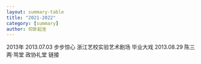 ```yaml
---
layout: summary-table
title: "2021-2022"
category: [summary]
author: 仰卧起坐
---
```


<tr>
<td colspan="4" style="text-align: left;" class="font-weight-bold text-danger">2013年</td>
</tr>

<tr>
<td>2013.07.03</td>
<td>步步惊心</td>
<td>浙江艺校实验艺术剧场</td>
<td>毕业大戏</td>
<!-- <td><a href="/self.html">链接</a></td> -->
</tr>

<tr>
<td>2013.08.29</td>
<td>陈三两·骂堂</td>
<td>政协礼堂</td>
<td>链接</td>
</tr>




